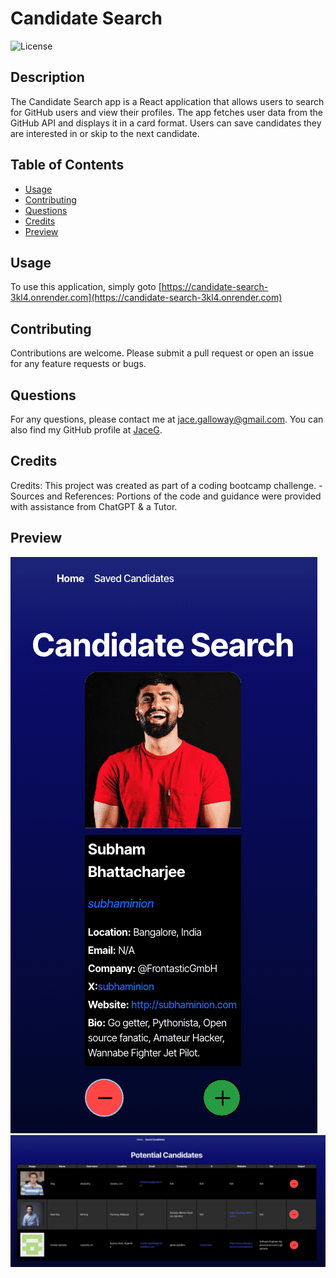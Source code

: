 # Candidate Search

![License](https://img.shields.io/badge/License-MIT-blue.svg)

## Description

The Candidate Search app is a React application that allows users to search for GitHub users and view their profiles. The app fetches user data from the GitHub API and displays it in a card format. Users can save candidates they are interested in or skip to the next candidate.

## Table of Contents

-   [Usage](#usage)
-   [Contributing](#contributing)
-   [Questions](#questions)
-   [Credits](#credits)
-   [Preview](#preview)

## Usage

To use this application, simply goto [https://candidate-search-3kl4.onrender.com](https://candidate-search-3kl4.onrender.com)

## Contributing

Contributions are welcome. Please submit a pull request or open an issue for any feature requests or bugs.

## Questions

For any questions, please contact me at jace.galloway@gmail.com. You can also find my GitHub profile at [JaceG](https://github.com/JaceG).

## Credits

Credits: This project was created as part of a coding bootcamp challenge. - Sources and References: Portions of the code and guidance were provided with assistance from ChatGPT & a Tutor.

## Preview

![Portfolio 1](./Assets/Screenshot-1.png)
![Portfolio 2](./Assets/Screenshot-2.png)
